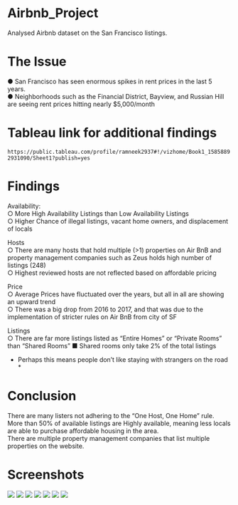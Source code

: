 # Airbnb_Project
Analysed Airbnb dataset on the San Francisco listings. 

# The Issue
● San Francisco has seen enormous spikes in rent prices in the last 5 years.  
● Neighborhoods such as the Financial District, Bayview, and Russian Hill are seeing rent prices hitting nearly $5,000/month

# Tableau link for additional findings
```https://public.tableau.com/profile/ramneek2937#!/vizhome/Book1_15858892931090/Sheet1?publish=yes```

# Findings
Availability:  
○ More High Availability Listings than Low Availability Listings  
○ Higher Chance of illegal listings, vacant home owners, and displacement of locals 

Hosts  
○ There are many hosts that hold multiple (>1) properties on Air BnB and property management companies such as Zeus holds high number of listings (248)  
○ Highest reviewed hosts are not reflected based on affordable pricing  

Price   
○ Average Prices have fluctuated over the years, but all in all are showing an upward trend   
○ There was a big drop from 2016 to 2017, and that was due to the implementation of stricter rules on Air BnB from city of SF

Listings   
○ There are far more listings listed as “Entire Homes” or “Private Rooms” than “Shared Rooms” ■ Shared rooms only take 2% of the total listings   
 * Perhaps this means people don’t like staying with strangers on the road *
 
 # Conclusion  
 
There are many listers not adhering to the “One Host, One Home” rule.  
More than 50% of available listings are Highly available, meaning less locals are able to purchase affordable housing in the area.   
There are multiple property management companies that list multiple properties on the website.

# Screenshots
![](Screenshots/Screenshot%20(60).png)
![](Screenshots/Screenshot%20(61).png)
![](Screenshots/Screenshot%20(64).png)
![](Screenshots/Screenshot%20(65).png)
![](Screenshots/Screenshot%20(66).png) 
![](Screenshots/Screenshot%20(67).png)
![](Screenshots/Screenshot%20(68).png)
